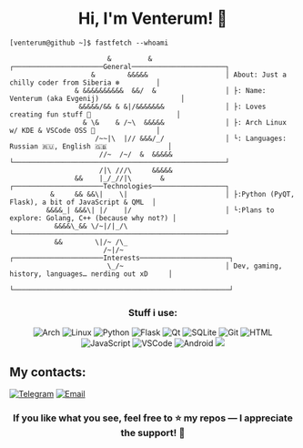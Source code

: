 <h1 align="center">Hi, I'm Venterum! 👋</h1>

```
[venterum@github ~]$ fastfetch --whoami

                        &         &                  ┌──────────────────────General───────────────────────┐
                    &        &&&&&                   │ About: Just a chilly coder from Siberia ❄️         │
                & &&&&&&&&&&  &&/  &                 │ ├: Name: Venterum (aka Evgenij)                    │
                 &&&&&/&& & &|/&&&&&&&               │ ├: Loves creating fun stuff 🚀                     │
                  & \&    & /~\  &&&&&               │ ├: Arch Linux w/ KDE & VSCode OSS 🐧               │
                     /~~|\  |// &&&/_/               │ └: Languages: Russian 🇷🇺, English 🇬🇧               │
                      //~  /~/  &  &&&&&             └────────────────────────────────────────────────────┘
                      /|\ ///\     &&&&&            
                &&    |_/_//|\       &               ┌──────────────────────Technologies──────────────────┐
          &     && &&\|    \|                        │ ├:Python (PyQT, Flask), a bit of JavaScript & QML  │
         &&&&_| &&&\| |/    |/                       │ └:Plans to explore: Golang, C++ (because why not?) │
           &&&&\_&& \/~|/|_/\                        └────────────────────────────────────────────────────┘
           &&        \|/~ /\_                        
                       /~|/~                         ┌──────────────────────Interests──────────────────────┐
                        \_/~                         │ Dev, gaming, history, languages… nerding out xD     │
                                                     └─────────────────────────────────────────────────────┘                    
```
<h3 align="center">Stuff i use:</h3>

<p align="center">
    <img src="https://ziadoua.github.io/m3-Markdown-Badges/badges/Arch/arch2.svg" alt="Arch">
    <img src="https://ziadoua.github.io/m3-Markdown-Badges/badges/Linux/linux3.svg" alt="Linux">
    <img src="https://ziadoua.github.io/m3-Markdown-Badges/badges/Python/python2.svg" alt="Python">
    <img src="https://ziadoua.github.io/m3-Markdown-Badges/badges/Flask/flask2.svg" alt="Flask">
    <img src="https://ziadoua.github.io/m3-Markdown-Badges/badges/Qt/qt2.svg" alt="Qt">
    <img src="https://ziadoua.github.io/m3-Markdown-Badges/badges/SQLite/sqlite3.svg" alt="SQLite">
    <img src="https://ziadoua.github.io/m3-Markdown-Badges/badges/Git/git2.svg" alt="Git">
    <img src="https://ziadoua.github.io/m3-Markdown-Badges/badges/HTML/html2.svg" alt="HTML">
    <img src="https://ziadoua.github.io/m3-Markdown-Badges/badges/Javascript/javascript2.svg" alt="JavaScript">
    <img src="https://ziadoua.github.io/m3-Markdown-Badges/badges/VisualStudioCode/visualstudiocode2.svg" alt="VSCode">
    <img src="https://ziadoua.github.io/m3-Markdown-Badges/badges/Android/android2.svg" alt="Android">
    <img src="https://ziadoua.github.io/m3-Markdown-Badges/badges/Windows11/windows112.svg alt="Windows11"">
</p>

## My contacts:

[![Telegram](https://ziadoua.github.io/m3-Markdown-Badges/badges/Telegram/telegram2.svg)](https://t.me/Venterum)
[![Email](https://ziadoua.github.io/m3-Markdown-Badges/badges/Mail/mail3.svg)](mailto:me@venterum.com)

<h3 align="center">If you like what you see, feel free to ⭐ my repos — I appreciate the support! 🙌</h3>
